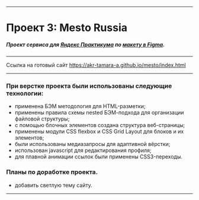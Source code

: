 ***

# Проект 3: Mesto Russia
##### Проект сервиса для [Яндекс Практикума](https://praktikum.yandex.ru/) по [макету в Figma](https://www.figma.com/file/StZjf8HnoeLdiXS7dYrLAh/JavaScript.-Sprint-4).

***

Ссылка на готовый сайт https://akr-tamara-a.github.io/mesto/index.html

***

### При верстке проекта были использованы следующие технологии:

* применена БЭМ методология для HTML-разметки;
* применены правила схемы nested БЭМ-подхода для организации файловой структуры;
* с помощью блочных элементов создана структура веб-страницы;
* применены модули CSS flexbox и CSS Grid Layout для блоков и их элементов;
* были использованы медиазапросы для адаптивной вёрстки;
* использован javascript для редактирования профиля;
* для плавной анимации ссылок были применены CSS3-переходы.

### Планы по доработке проекта.

* добавить светлую тему сайту.

***
